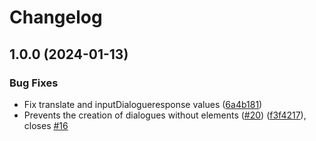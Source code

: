 # Changelog

## 1.0.0 (2024-01-13)


### Bug Fixes

* Fix translate and inputDialogueresponse values ([6a4b181](https://github.com/mine-scripters/minecraft-script-dialogue/commit/6a4b18177d33733d051794b7edd9c5c898464b98))
* Prevents the creation of dialogues without elements ([#20](https://github.com/mine-scripters/minecraft-script-dialogue/issues/20)) ([f3f4217](https://github.com/mine-scripters/minecraft-script-dialogue/commit/f3f42174e60b38b1b95f5a0ecb108b4e41af37f4)), closes [#16](https://github.com/mine-scripters/minecraft-script-dialogue/issues/16)

